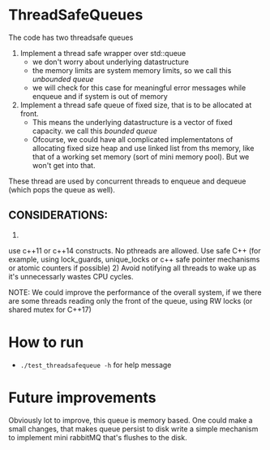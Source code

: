 # ThreadSafeQueues
The code has two threadsafe queues

1. Implement a thread safe wrapper over std::queue
    - we don't worry about underlying datastructure
    - the memory limits are system memory limits, so we call this *unbounded queue*
    - we will check for this case for meaningful error messages while enqueue and if system is out of memory
2. Implement a thread safe queue of fixed size,  that is to be allocated at front.
     - This means the underlying datastructure is a vector of fixed capacity. we call this *bounded queue*
     - Ofcourse, we could have all complicated implementatons of allocating fixed size heap and use linked list from ths memory, like that of a working set memory (sort of mini memory pool). But we won't get into that.

These thread are used by concurrent threads to enqueue and dequeue (which pops the queue as well).

## CONSIDERATIONS:
1) 
use c++11 or c++14 constructs. No pthreads are allowed. Use safe C++ (for example, using lock_guards, unique_locks or c++ safe pointer mechanisms or atomic counters if possible)
2) Avoid notifying all threads to wake up as it's unnecessarly wastes CPU cycles. 


NOTE: We could improve the performance of the overall system, if we there are some threads reading only the front of the queue, using RW locks (or shared mutex for C++17)

# How to run
- `./test_threadsafequeue -h` for help message



# Future improvements

Obviously lot to improve, this queue is memory based. One could make a small changes, that makes queue persist to disk
<TODO> write a simple mechanism to implement mini rabbitMQ that's flushes to the disk. 




